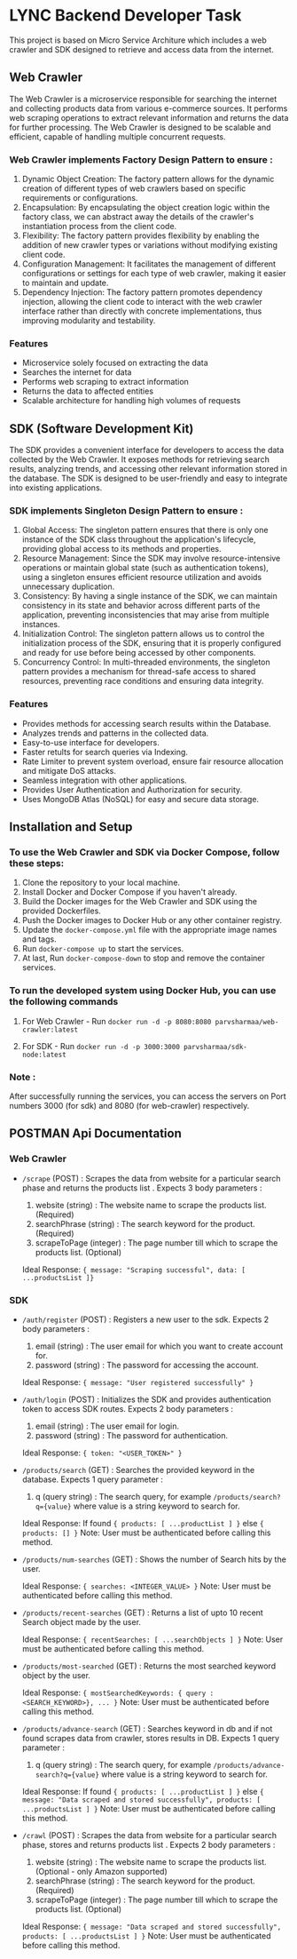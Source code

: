 # LYNC Backend Developer Task

This project is based on Micro Service Architure which includes a web crawler and SDK designed to retrieve and access data from the internet.

## Web Crawler

The Web Crawler is a microservice responsible for searching the internet and collecting products data from various e-commerce sources. It performs web scraping operations to extract relevant information and returns the data for further processing. The Web Crawler is designed to be scalable and efficient, capable of handling multiple concurrent requests.

###  Web Crawler implements Factory Design Pattern to ensure :

1. Dynamic Object Creation: The factory pattern allows for the dynamic creation of different types of web crawlers based on specific requirements or configurations.
2. Encapsulation: By encapsulating the object creation logic within the factory class, we can abstract away the details of the crawler's instantiation process from the client code.
3. Flexibility: The factory pattern provides flexibility by enabling the addition of new crawler types or variations without modifying existing client code.
4. Configuration Management: It facilitates the management of different configurations or settings for each type of web crawler, making it easier to maintain and update.
5. Dependency Injection: The factory pattern promotes dependency injection, allowing the client code to interact with the web crawler interface rather than directly with concrete implementations, thus improving modularity and testability.

### Features

- Microservice solely focused on extracting the data
- Searches the internet for data
- Performs web scraping to extract information
- Returns the data to affected entities
- Scalable architecture for handling high volumes of requests

## SDK (Software Development Kit)

The SDK provides a convenient interface for developers to access the data collected by the Web Crawler. It exposes methods for retrieving search results, analyzing trends, and accessing other relevant information stored in the database. The SDK is designed to be user-friendly and easy to integrate into existing applications.

### SDK implements Singleton Design Pattern to ensure :

1. Global Access: The singleton pattern ensures that there is only one instance of the SDK class throughout the application's lifecycle, providing global access to its methods and properties.
2. Resource Management: Since the SDK may involve resource-intensive operations or maintain global state (such as authentication tokens), using a singleton ensures efficient resource utilization and avoids unnecessary duplication.
3. Consistency: By having a single instance of the SDK, we can maintain consistency in its state and behavior across different parts of the application, preventing inconsistencies that may arise from multiple instances.
4. Initialization Control: The singleton pattern allows us to control the initialization process of the SDK, ensuring that it is properly configured and ready for use before being accessed by other components.
5. Concurrency Control: In multi-threaded environments, the singleton pattern provides a mechanism for thread-safe access to shared resources, preventing race conditions and ensuring data integrity.

### Features

- Provides methods for accessing search results within the Database.
- Analyzes trends and patterns in the collected data.
- Easy-to-use interface for developers.
- Faster retults for search queries via Indexing.
- Rate Limiter to prevent system overload, ensure fair resource allocation and mitigate DoS attacks.
- Seamless integration with other applications.
- Provides User Authentication and Authorization for security.
- Uses MongoDB Atlas (NoSQL) for easy and secure data storage.

## Installation and Setup

### To use the Web Crawler and SDK via Docker Compose, follow these steps:

1. Clone the repository to your local machine.
2. Install Docker and Docker Compose if you haven't already.
3. Build the Docker images for the Web Crawler and SDK using the provided Dockerfiles.
4. Push the Docker images to Docker Hub or any other container registry.
5. Update the `docker-compose.yml` file with the appropriate image names and tags.
6. Run `docker-compose up` to start the services.
7. At last, Run `docker-compose-down` to stop and remove the container services.

### To run the developed system using Docker Hub, you can use the following commands

1. For Web Crawler -
   Run `docker run -d -p 8080:8080 parvsharmaa/web-crawler:latest`

2. For SDK -
   Run `docker run -d -p 3000:3000 parvsharmaa/sdk-node:latest`

### Note : 
After successfully running the services, you can access the servers on Port numbers 3000 (for sdk) and 8080 (for web-crawler) respectively.

## POSTMAN Api Documentation

### Web Crawler

- `/scrape` (POST) : Scrapes the data from website for a particular search phase and returns the products list . Expects 3 body parameters :

    1. website (string) : The website name to scrape the products list. (Required) 
    2. searchPhrase (string) : The search keyword for the product. (Required) 
    3. scrapeToPage (integer) : The page number till which to scrape the products list. (Optional) 
    
    Ideal Response: `{ message: "Scraping successful", data: [ ...productsList ]}`

### SDK

- `/auth/register` (POST) : Registers a new user to the sdk. Expects 2 body parameters :

    1. email (string) : The user email for which you want to create account for.
    2. password (string) : The password for accessing the account.

    Ideal Response: `{ message: "User registered successfully" }`

- `/auth/login` (POST) : Initializes the SDK and provides authentication token to access SDK routes. Expects 2 body parameters :

    1. email (string) : The user email for login.
    2. password (string) : The password for authentication.

    Ideal Response: `{ token: "<USER_TOKEN>" }`

- `/products/search` (GET) : Searches the provided keyword in the database. Expects 1 query parameter :

    1. q (query string) : The search query, for example `/products/search?q={value}` where value is a string keyword to search for.

    Ideal Response:  If found `{ products: [ ...productList ] }` else `{ products: [] }`
    Note: User must be authenticated before calling this method.

- `/products/num-searches` (GET) : Shows the number of Search hits by the user. 

    Ideal Response: `{ searches: <INTEGER_VALUE> }`
    Note: User must be authenticated before calling this method.

- `/products/recent-searches` (GET) : Returns a list of upto 10 recent Search object made by the user.

    Ideal Response: `{ recentSearches: [ ...searchObjects ] }`
    Note: User must be authenticated before calling this method.

- `/products/most-searched` (GET) : Returns the most searched keyword object by the user.

    Ideal Response: `{ mostSearchedKeywords: { query : <SEARCH_KEYWORD>}, ... }`
    Note: User must be authenticated before calling this method.

- `/products/advance-search` (GET) : Searches keyword in db and if not found scrapes data from crawler, stores results in DB. Expects 1 query parameter :

     1. q (query string) : The search query, for example `/products/advance-search?q={value}` where value is a string keyword to search for.

    Ideal Response:  If found `{ products: [ ...productList ] }` else `{ message: "Data scraped and stored successfully", products: [ ...productsList ] }`
    Note: User must be authenticated before calling this method.

- `/crawl` (POST) : Scrapes the data from website for a particular search phase, stores and returns products list . Expects 2 body parameters :

    1. website (string) : The website name to scrape the products list. (Optional - only Amazon supported) 
    2. searchPhrase (string) : The search keyword for the product. (Required) 
    3. scrapeToPage (integer) : The page number till which to scrape the products list. (Optional)
    
    Ideal Response: `{ message: "Data scraped and stored successfully", products: [ ...productsList ] }`
    Note: User must be authenticated before calling this method.




